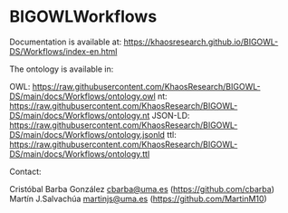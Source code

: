 # BIGOWLWorkflows

Documentation is available at: https://khaosresearch.github.io/BIGOWL-DS/Workflows/index-en.html

The ontology is available in:

OWL: https://raw.githubusercontent.com/KhaosResearch/BIGOWL-DS/main/docs/Workflows/ontology.owl
nt: https://raw.githubusercontent.com/KhaosResearch/BIGOWL-DS/main/docs/Workflows/ontology.nt
JSON-LD: https://raw.githubusercontent.com/KhaosResearch/BIGOWL-DS/main/docs/Workflows/ontology.jsonld
ttl: https://raw.githubusercontent.com/KhaosResearch/BIGOWL-DS/main/docs/Workflows/ontology.ttl

Contact: 

Cristóbal Barba González <cbarba@uma.es> (https://github.com/cbarba)
Martín J.Salvachúa <martinjs@uma.es> (https://github.com/MartinM10)

